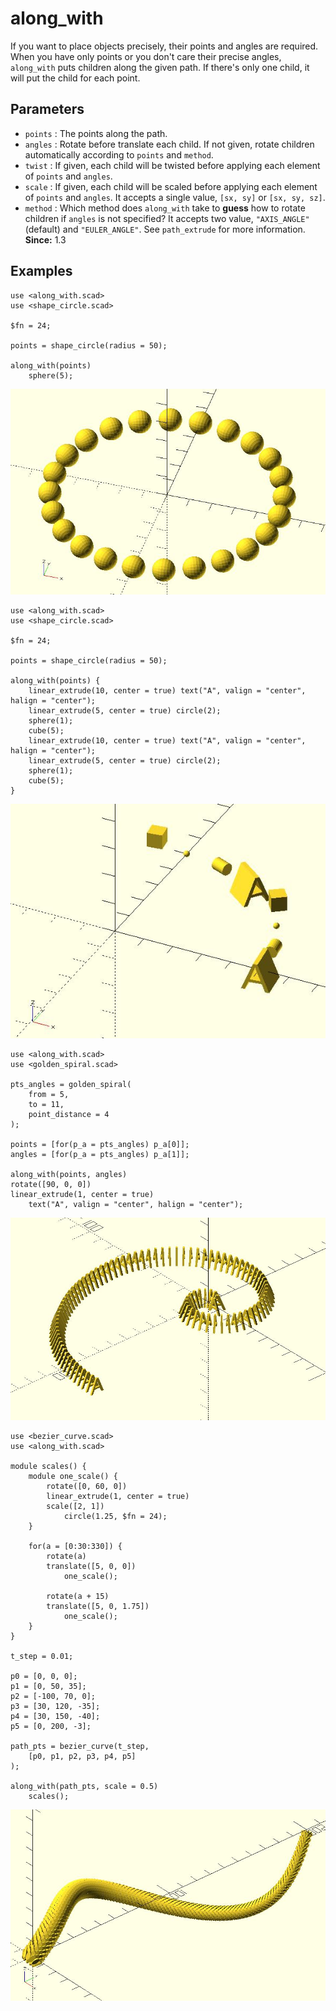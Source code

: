 # along_with

If you want to place objects precisely, their points and angles are required. When you have only points or you don't care their precise angles, `along_with` puts children along the given path. If there's only one child, it will put the child for each point. 

## Parameters

- `points` : The points along the path. 
- `angles` : Rotate before translate each child. If not given, rotate children automatically according to `points` and `method`.
- `twist` : If given, each child will be twisted before applying each element of `points` and `angles`.
- `scale` : If given, each child will be scaled before applying each element of `points` and `angles`. It accepts a single value, `[sx, sy]` or `[sx, sy, sz]`.
- `method` : Which method does `along_with` take to **guess** how to rotate children if `angles` is not specified? It accepts two value, `"AXIS_ANGLE"` (default) and `"EULER_ANGLE"`. See `path_extrude` for more information. **Since:** 1.3

## Examples

	use <along_with.scad>
	use <shape_circle.scad>
	
	$fn = 24;
	
	points = shape_circle(radius = 50);
	
	along_with(points) 
	    sphere(5);

![along_with](images/lib3x-along_with-1.JPG)

	use <along_with.scad>
	use <shape_circle.scad>

	$fn = 24;

	points = shape_circle(radius = 50);

	along_with(points) {
		linear_extrude(10, center = true) text("A", valign = "center", halign = "center");
		linear_extrude(5, center = true) circle(2);
		sphere(1);
		cube(5);
		linear_extrude(10, center = true) text("A", valign = "center", halign = "center");
		linear_extrude(5, center = true) circle(2);
		sphere(1);
		cube(5);        
	}

![along_with](images/lib3x-along_with-2.JPG)

	use <along_with.scad>
	use <golden_spiral.scad>

	pts_angles = golden_spiral(
		from = 5, 
		to = 11, 
		point_distance = 4
	);

	points = [for(p_a = pts_angles) p_a[0]];
	angles = [for(p_a = pts_angles) p_a[1]];

	along_with(points, angles)
	rotate([90, 0, 0]) 
	linear_extrude(1, center = true) 
		text("A", valign = "center", halign = "center");

![along_with](images/lib3x-along_with-3.JPG)

	use <bezier_curve.scad>
	use <along_with.scad>

	module scales() {
		module one_scale() {
			rotate([0, 60, 0]) 
			linear_extrude(1, center = true) 
			scale([2, 1]) 
				circle(1.25, $fn = 24);    
		}

		for(a = [0:30:330]) {
			rotate(a) 
			translate([5, 0, 0]) 
				one_scale();

			rotate(a + 15) 
			translate([5, 0, 1.75]) 
				one_scale();
		}
	}

	t_step = 0.01;

	p0 = [0, 0, 0];
	p1 = [0, 50, 35];
	p2 = [-100, 70, 0];
	p3 = [30, 120, -35];
	p4 = [30, 150, -40];
	p5 = [0, 200, -3];

	path_pts = bezier_curve(t_step, 
		[p0, p1, p2, p3, p4, p5]
	);

	along_with(path_pts, scale = 0.5)  
		scales();

![along_with](images/lib3x-along_with-4.JPG)